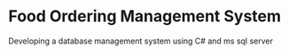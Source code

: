 # Food Ordering Management System
Developing a database management system using C# and ms sql server
